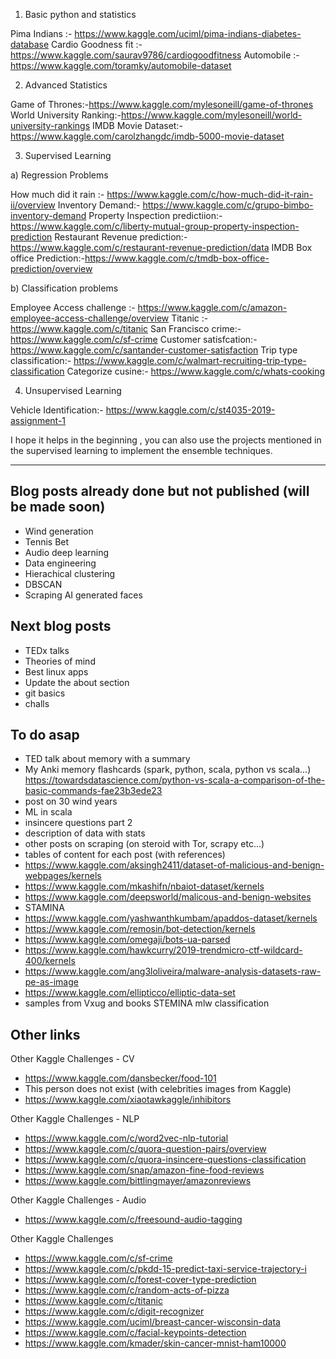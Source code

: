 1. Basic python and statistics

Pima Indians :- https://www.kaggle.com/uciml/pima-indians-diabetes-database
Cardio Goodness fit :- https://www.kaggle.com/saurav9786/cardiogoodfitness
Automobile :- https://www.kaggle.com/toramky/automobile-dataset

2. Advanced Statistics

Game of Thrones:-https://www.kaggle.com/mylesoneill/game-of-thrones
World University Ranking:-https://www.kaggle.com/mylesoneill/world-university-rankings
IMDB Movie Dataset:- https://www.kaggle.com/carolzhangdc/imdb-5000-movie-dataset

3. Supervised Learning

a) Regression Problems

How much did it rain :- https://www.kaggle.com/c/how-much-did-it-rain-ii/overview
Inventory Demand:- https://www.kaggle.com/c/grupo-bimbo-inventory-demand
Property Inspection predictiion:- https://www.kaggle.com/c/liberty-mutual-group-property-inspection-prediction
Restaurant Revenue prediction:- https://www.kaggle.com/c/restaurant-revenue-prediction/data
IMDB Box office Prediction:-https://www.kaggle.com/c/tmdb-box-office-prediction/overview

b) Classification problems

Employee Access challenge :- https://www.kaggle.com/c/amazon-employee-access-challenge/overview
Titanic :- https://www.kaggle.com/c/titanic
San Francisco crime:- https://www.kaggle.com/c/sf-crime
Customer satisfcation:-https://www.kaggle.com/c/santander-customer-satisfaction
Trip type classification:- https://www.kaggle.com/c/walmart-recruiting-trip-type-classification
Categorize cusine:- https://www.kaggle.com/c/whats-cooking

4. Unsupervised Learning

Vehicle Identification:- https://www.kaggle.com/c/st4035-2019-assignment-1

I hope it helps in the beginning , you can also use the projects mentioned in the supervised learning to implement the ensemble techniques.

---


## Blog posts already done but not published (will be made soon)

- Wind generation
- Tennis Bet
- Audio deep learning
- Data engineering
- Hierachical clustering
- DBSCAN
- Scraping AI generated faces


## Next blog posts

- TEDx talks
- Theories of mind
- Best linux apps
- Update the about section
- git basics
- challs

## To do asap
- TED talk about memory with a summary
- My Anki memory flashcards (spark, python, scala, python vs scala...) https://towardsdatascience.com/python-vs-scala-a-comparison-of-the-basic-commands-fae23b3ede23
- post on 30 wind years
- ML in scala
- insincere questions part 2
- description of data with stats
- other posts on scraping (on steroid with Tor, scrapy etc...)
- tables of content for each post (with references)
- https://www.kaggle.com/aksingh2411/dataset-of-malicious-and-benign-webpages/kernels
- https://www.kaggle.com/mkashifn/nbaiot-dataset/kernels
- https://www.kaggle.com/deepsworld/malicous-and-benign-websites
- STAMINA
- https://www.kaggle.com/yashwanthkumbam/apaddos-dataset/kernels
- https://www.kaggle.com/remosin/bot-detection/kernels
- https://www.kaggle.com/omegaji/bots-ua-parsed
- https://www.kaggle.com/hawkcurry/2019-trendmicro-ctf-wildcard-400/kernels
- https://www.kaggle.com/ang3loliveira/malware-analysis-datasets-raw-pe-as-image
- https://www.kaggle.com/ellipticco/elliptic-data-set
- samples from Vxug and books STEMINA mlw classification

## Other links 

Other Kaggle Challenges - CV
- https://www.kaggle.com/dansbecker/food-101
- This person does not exist (with celebrities images from Kaggle)
- https://www.kaggle.com/xiaotawkaggle/inhibitors

Other Kaggle Challenges - NLP
- https://www.kaggle.com/c/word2vec-nlp-tutorial
- https://www.kaggle.com/c/quora-question-pairs/overview
- https://www.kaggle.com/c/quora-insincere-questions-classification
- https://www.kaggle.com/snap/amazon-fine-food-reviews
- https://www.kaggle.com/bittlingmayer/amazonreviews


Other Kaggle Challenges - Audio
- https://www.kaggle.com/c/freesound-audio-tagging


Other Kaggle Challenges
- https://www.kaggle.com/c/sf-crime
- https://www.kaggle.com/c/pkdd-15-predict-taxi-service-trajectory-i
- https://www.kaggle.com/c/forest-cover-type-prediction
- https://www.kaggle.com/c/random-acts-of-pizza
- https://www.kaggle.com/c/titanic
- https://www.kaggle.com/c/digit-recognizer
- https://www.kaggle.com/uciml/breast-cancer-wisconsin-data
- https://www.kaggle.com/c/facial-keypoints-detection
- https://www.kaggle.com/kmader/skin-cancer-mnist-ham10000


